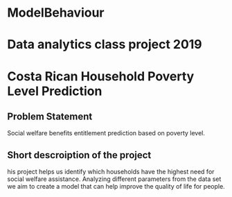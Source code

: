 # ModelBehaviour
# Data analytics class project 2019
# Costa Rican Household Poverty Level Prediction

## Problem Statement
Social welfare benefits entitlement prediction based on poverty level.

## Short descroiption of the project
his project helps us identify which households have the highest need for social welfare assistance. Analyzing different parameters from the data set we aim to create a model that can help improve the quality of life for people.



